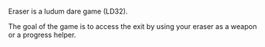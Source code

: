 Eraser is a ludum dare game (LD32).

The goal of the game is to access the exit by using your eraser as a weapon or a progress helper.
